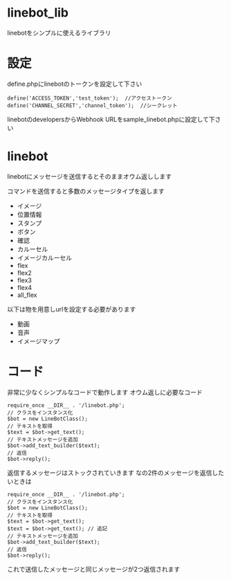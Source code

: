 # linebot_lib
linebotをシンプルに使えるライブラリ

# 設定
define.phpにlinebotのトークンを設定して下さい
~~~
define('ACCESS_TOKEN','test_token');  //アクセストークン
define('CHANNEL_SECRET','channel_token');  //シークレット
~~~

linebotのdevelopersからWebhook URLをsample_linebot.phpに設定して下さい

# linebot
linebotにメッセージを送信するとそのままオウム返しします

コマンドを送信すると多数のメッセージタイプを返します
- イメージ
- 位置情報
- スタンプ
- ボタン
- 確認
- カルーセル
- イメージカルーセル
- flex
- flex2
- flex3
- flex4
- all_flex

以下は物を用意しurlを設定する必要があります
- 動画
- 音声
- イメージマップ

# コード
非常に少なくシンプルなコードで動作します
オウム返しに必要なコード
~~~
require_once __DIR__ . '/linebot.php';
// クラスをインスタンス化
$bot = new LineBotClass();
// テキストを取得
$text = $bot->get_text();
// テキストメッセージを追加
$bot->add_text_builder($text);
// 返信
$bot->reply();
~~~

返信するメッセージはストックされていきます
なの2件のメッセージを返信したいときは
~~~
require_once __DIR__ . '/linebot.php';
// クラスをインスタンス化
$bot = new LineBotClass();
// テキストを取得
$text = $bot->get_text();
$text = $bot->get_text(); // 追記
// テキストメッセージを追加
$bot->add_text_builder($text);
// 返信
$bot->reply();
~~~
これで送信したメッセージと同じメッセージが2つ返信されます
